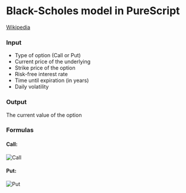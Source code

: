 # Black-Scholes model in PureScript

[Wikipedia](https://en.wikipedia.org/wiki/Black%E2%80%93Scholes_model)

### Input

* Type of option (Call or Put)
* Current price of the underlying
* Strike price of the option
* Risk-free interest rate
* Time until expiration (in years)
* Daily volatility

### Output

The current value of the option

### Formulas

#### Call:

![Call](https://wikimedia.org/api/rest_v1/media/math/render/svg/02b3399c25f96bc2ce3a70dbce628620cf726c29)

#### Put:

![Put](https://wikimedia.org/api/rest_v1/media/math/render/svg/4ed2a3d59c05c42219bc864b50099ebd5baf4297)
